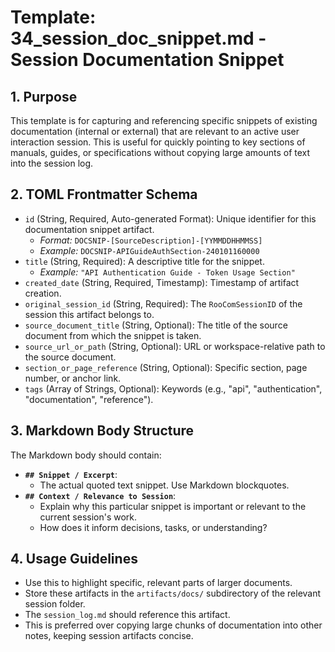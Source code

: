 # Template: 34_session_doc_snippet.md - Session Documentation Snippet

## 1. Purpose

This template is for capturing and referencing specific snippets of existing documentation (internal or external) that are relevant to an active user interaction session. This is useful for quickly pointing to key sections of manuals, guides, or specifications without copying large amounts of text into the session log.

## 2. TOML Frontmatter Schema

*   `id` (String, Required, Auto-generated Format): Unique identifier for this documentation snippet artifact.
    *   *Format:* `DOCSNIP-[SourceDescription]-[YYMMDDHHMMSS]`
    *   *Example:* `DOCSNIP-APIGuideAuthSection-240101160000`
*   `title` (String, Required): A descriptive title for the snippet.
    *   *Example:* `"API Authentication Guide - Token Usage Section"`
*   `created_date` (String, Required, Timestamp): Timestamp of artifact creation.
*   `original_session_id` (String, Required): The `RooComSessionID` of the session this artifact belongs to.
*   `source_document_title` (String, Optional): The title of the source document from which the snippet is taken.
*   `source_url_or_path` (String, Optional): URL or workspace-relative path to the source document.
*   `section_or_page_reference` (String, Optional): Specific section, page number, or anchor link.
*   `tags` (Array of Strings, Optional): Keywords (e.g., "api", "authentication", "documentation", "reference").

## 3. Markdown Body Structure

The Markdown body should contain:

*   **`## Snippet / Excerpt`**:
    *   The actual quoted text snippet. Use Markdown blockquotes.
*   **`## Context / Relevance to Session`**:
    *   Explain why this particular snippet is important or relevant to the current session's work.
    *   How does it inform decisions, tasks, or understanding?

## 4. Usage Guidelines

*   Use this to highlight specific, relevant parts of larger documents.
*   Store these artifacts in the `artifacts/docs/` subdirectory of the relevant session folder.
*   The `session_log.md` should reference this artifact.
*   This is preferred over copying large chunks of documentation into other notes, keeping session artifacts concise.

